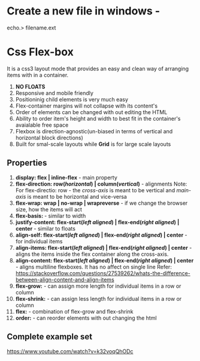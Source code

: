 # Create a new file in windows -
echo.> filename.ext

# Css Flex-box
It is a css3 layout mode that provides an easy and clean way of arranging items with in a container.
1. **NO FLOATS**
2. Responsive and mobile friendly
3. Positioninig child elements is very much easy
4. Flex-container margins will not collapse with its content's
5. Order of elements can be changed with out editing the HTML
6. Ability to order item's height and width to best fit in the container's avaialable free space
7. Flexbox is direction-agnostic(un-biased in terms of vertical and horizontal block directions)
8. Built for smal-scale layouts while **Grid** is for large scale layouts

## Properties
1. **display: flex | inline-flex** - main property
2. **flex-direction: row(*horizontal*) | column(*vertical*)** - alignments
    Note: For flex-directio: row - the *cross-axis* is meant to be vertical and *main-axis* is meant to be horizontal and vice-versa
3. **flex-wrap: wrap | no-wrap | wrapreverse** - if we change the browser size, how the items will act
4. **flex-basis: <length>** - similar to width
5. **justify-content: flex-start(*left aligned*) | flex-end(*right aligned*) | center** - similar to floats
6. **align-self: flex-start(*left aligned*) | flex-end(*right aligned*) | center** - for individual items
7. **align-items: flex-start(*left aligned*) | flex-end(*right aligned*) | center** - aligns the items inside the flex container along the cross-axis.
8. **align-content: flex-start(*left aligned*) | flex-end(*right aligned*) | center** - aligns multiline flexboxes. It has no affect on single line 
Refer: https://stackoverflow.com/questions/27539262/whats-the-difference-between-align-content-and-align-items
9. **flex-grow:<length>** - can assign more length for individual items in a row or column
10. **flex-shrink:<length>** - can assign less length for individual items in a row or column
11. **flex:<integer>** - combination of flex-grow and flex-shrink
12. **order:<integer>** - can reorder elements with out changing the html

## Complete example set
https://www.youtube.com/watch?v=k32voqQhODc

